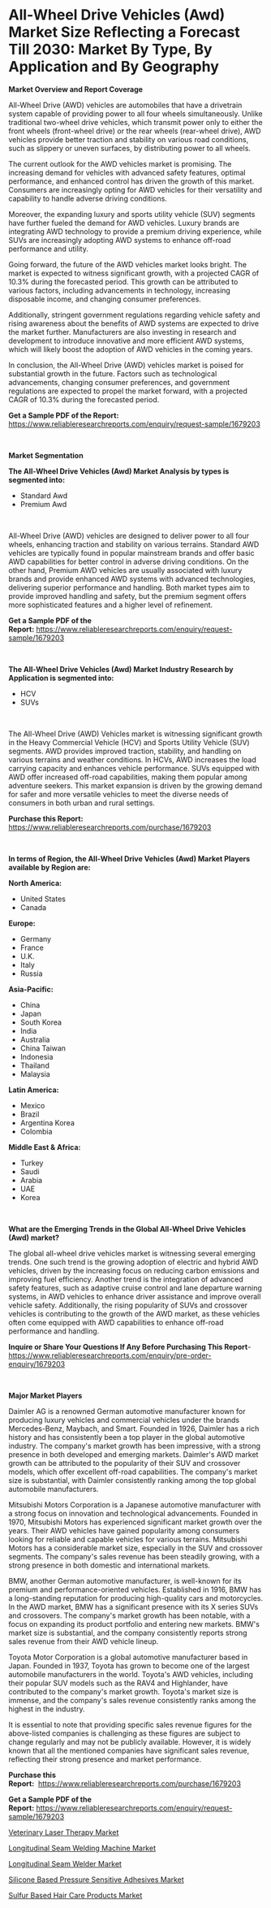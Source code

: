 <p><h1>All-Wheel Drive Vehicles (Awd) Market Size Reflecting a Forecast Till 2030: Market By Type, By Application and By Geography</h1></p><p><strong>Market Overview and Report Coverage</strong></p>
<p><p>All-Wheel Drive (AWD) vehicles are automobiles that have a drivetrain system capable of providing power to all four wheels simultaneously. Unlike traditional two-wheel drive vehicles, which transmit power only to either the front wheels (front-wheel drive) or the rear wheels (rear-wheel drive), AWD vehicles provide better traction and stability on various road conditions, such as slippery or uneven surfaces, by distributing power to all wheels.</p><p>The current outlook for the AWD vehicles market is promising. The increasing demand for vehicles with advanced safety features, optimal performance, and enhanced control has driven the growth of this market. Consumers are increasingly opting for AWD vehicles for their versatility and capability to handle adverse driving conditions.</p><p>Moreover, the expanding luxury and sports utility vehicle (SUV) segments have further fueled the demand for AWD vehicles. Luxury brands are integrating AWD technology to provide a premium driving experience, while SUVs are increasingly adopting AWD systems to enhance off-road performance and utility.</p><p>Going forward, the future of the AWD vehicles market looks bright. The market is expected to witness significant growth, with a projected CAGR of 10.3% during the forecasted period. This growth can be attributed to various factors, including advancements in technology, increasing disposable income, and changing consumer preferences.</p><p>Additionally, stringent government regulations regarding vehicle safety and rising awareness about the benefits of AWD systems are expected to drive the market further. Manufacturers are also investing in research and development to introduce innovative and more efficient AWD systems, which will likely boost the adoption of AWD vehicles in the coming years.</p><p>In conclusion, the All-Wheel Drive (AWD) vehicles market is poised for substantial growth in the future. Factors such as technological advancements, changing consumer preferences, and government regulations are expected to propel the market forward, with a projected CAGR of 10.3% during the forecasted period.</p></p>
<p><strong>Get a Sample PDF of the Report:</strong> <a href="https://www.reliableresearchreports.com/enquiry/request-sample/1679203">https://www.reliableresearchreports.com/enquiry/request-sample/1679203</a></p>
<p>&nbsp;</p>
<p><strong>Market Segmentation</strong></p>
<p><strong>The All-Wheel Drive Vehicles (Awd) Market Analysis by types is segmented into:</strong></p>
<p><ul><li>Standard Awd</li><li>Premium Awd</li></ul></p>
<p>&nbsp;</p>
<p><p>All-Wheel Drive (AWD) vehicles are designed to deliver power to all four wheels, enhancing traction and stability on various terrains. Standard AWD vehicles are typically found in popular mainstream brands and offer basic AWD capabilities for better control in adverse driving conditions. On the other hand, Premium AWD vehicles are usually associated with luxury brands and provide enhanced AWD systems with advanced technologies, delivering superior performance and handling. Both market types aim to provide improved handling and safety, but the premium segment offers more sophisticated features and a higher level of refinement.</p></p>
<p><strong>Get a Sample PDF of the Report:</strong>&nbsp;<a href="https://www.reliableresearchreports.com/enquiry/request-sample/1679203">https://www.reliableresearchreports.com/enquiry/request-sample/1679203</a></p>
<p>&nbsp;</p>
<p><strong>The All-Wheel Drive Vehicles (Awd) Market Industry Research by Application is segmented into:</strong></p>
<p><ul><li>HCV</li><li>SUVs</li></ul></p>
<p>&nbsp;</p>
<p><p>The All-Wheel Drive (AWD) Vehicles market is witnessing significant growth in the Heavy Commercial Vehicle (HCV) and Sports Utility Vehicle (SUV) segments. AWD provides improved traction, stability, and handling on various terrains and weather conditions. In HCVs, AWD increases the load carrying capacity and enhances vehicle performance. SUVs equipped with AWD offer increased off-road capabilities, making them popular among adventure seekers. This market expansion is driven by the growing demand for safer and more versatile vehicles to meet the diverse needs of consumers in both urban and rural settings.</p></p>
<p><strong>Purchase this Report:</strong>&nbsp; <a href="https://www.reliableresearchreports.com/purchase/1679203">https://www.reliableresearchreports.com/purchase/1679203</a></p>
<p>&nbsp;</p>
<p><strong>In terms of Region, the All-Wheel Drive Vehicles (Awd) Market Players available by Region are:</strong></p>
<p>
    <p> <strong> North America: </strong>
        <ul>
            <li>United States</li>
            <li>Canada</li>
        </ul>
        </p> 
    <p> <strong> Europe: </strong>
        <ul>
            <li>Germany</li>
            <li>France</li>
            <li>U.K.</li>
            <li>Italy</li>
            <li>Russia</li>
        </ul>
        </p> 
    <p> <strong> Asia-Pacific: </strong>
        <ul>
            <li>China</li>
            <li>Japan</li>
            <li>South Korea</li>
            <li>India</li>
            <li>Australia</li>
            <li>China Taiwan</li>
            <li>Indonesia</li>
            <li>Thailand</li>
            <li>Malaysia</li>
        </ul>
        </p> 
    <p> <strong> Latin America: </strong>
        <ul>
            <li>Mexico</li>
            <li>Brazil</li>
            <li>Argentina Korea</li>
            <li>Colombia</li>
        </ul>
        </p> 
    <p> <strong> Middle East & Africa: </strong>
        <ul>
            <li>Turkey</li>
            <li>Saudi</li>
            <li>Arabia</li>
            <li>UAE</li>
            <li>Korea</li>
        </ul>
    </p>
    </p>
<p>&nbsp;</p>
<p><strong>What are the Emerging Trends in the Global All-Wheel Drive Vehicles (Awd) market?</strong></p>
<p><p>The global all-wheel drive vehicles market is witnessing several emerging trends. One such trend is the growing adoption of electric and hybrid AWD vehicles, driven by the increasing focus on reducing carbon emissions and improving fuel efficiency. Another trend is the integration of advanced safety features, such as adaptive cruise control and lane departure warning systems, in AWD vehicles to enhance driver assistance and improve overall vehicle safety. Additionally, the rising popularity of SUVs and crossover vehicles is contributing to the growth of the AWD market, as these vehicles often come equipped with AWD capabilities to enhance off-road performance and handling.</p></p>
<p><strong>Inquire or Share Your Questions If Any Before Purchasing This Report</strong>- <a href="https://www.reliableresearchreports.com/enquiry/pre-order-enquiry/1679203">https://www.reliableresearchreports.com/enquiry/pre-order-enquiry/1679203</a></p>
<p>&nbsp;</p>
<p><strong>Major Market Players</strong></p>
<p><p>Daimler AG is a renowned German automotive manufacturer known for producing luxury vehicles and commercial vehicles under the brands Mercedes-Benz, Maybach, and Smart. Founded in 1926, Daimler has a rich history and has consistently been a top player in the global automotive industry. The company's market growth has been impressive, with a strong presence in both developed and emerging markets. Daimler's AWD market growth can be attributed to the popularity of their SUV and crossover models, which offer excellent off-road capabilities. The company's market size is substantial, with Daimler consistently ranking among the top global automobile manufacturers.</p><p>Mitsubishi Motors Corporation is a Japanese automotive manufacturer with a strong focus on innovation and technological advancements. Founded in 1970, Mitsubishi Motors has experienced significant market growth over the years. Their AWD vehicles have gained popularity among consumers looking for reliable and capable vehicles for various terrains. Mitsubishi Motors has a considerable market size, especially in the SUV and crossover segments. The company's sales revenue has been steadily growing, with a strong presence in both domestic and international markets.</p><p>BMW, another German automotive manufacturer, is well-known for its premium and performance-oriented vehicles. Established in 1916, BMW has a long-standing reputation for producing high-quality cars and motorcycles. In the AWD market, BMW has a significant presence with its X series SUVs and crossovers. The company's market growth has been notable, with a focus on expanding its product portfolio and entering new markets. BMW's market size is substantial, and the company consistently reports strong sales revenue from their AWD vehicle lineup.</p><p>Toyota Motor Corporation is a global automotive manufacturer based in Japan. Founded in 1937, Toyota has grown to become one of the largest automobile manufacturers in the world. Toyota's AWD vehicles, including their popular SUV models such as the RAV4 and Highlander, have contributed to the company's market growth. Toyota's market size is immense, and the company's sales revenue consistently ranks among the highest in the industry.</p><p>It is essential to note that providing specific sales revenue figures for the above-listed companies is challenging as these figures are subject to change regularly and may not be publicly available. However, it is widely known that all the mentioned companies have significant sales revenue, reflecting their strong presence and market performance.</p></p>
<p><strong>Purchase this Report:</strong>&nbsp;&nbsp;<a href="https://www.reliableresearchreports.com/purchase/1679203">https://www.reliableresearchreports.com/purchase/1679203</a></p>
<p></p>
<p><strong>Get a Sample PDF of the Report:</strong>&nbsp;<a href="https://www.reliableresearchreports.com/enquiry/request-sample/1679203">https://www.reliableresearchreports.com/enquiry/request-sample/1679203</a></p>
<p><p><a href="https://github.com/kipkeeva/Market-Research-Report-List-1/blob/main/veterinary-laser-therapy-market.md">Veterinary Laser Therapy Market</a></p><p><a href="https://medium.com/@draft.web.back/longitudinal-seam-welding-machine-market-size-growth-forecast-2023-2030-eaa27e5dd69c">Longitudinal Seam Welding Machine Market</a></p><p><a href="https://medium.com/@wall.see.write/longitudinal-seam-welder-market-size-growth-forecast-2023-2030-d197808f6d61">Longitudinal Seam Welder Market</a></p><p><a href="https://www.linkedin.com/pulse/silicone-based-pressure-sensitive-adhesives-market-size-share/">Silicone Based Pressure Sensitive Adhesives Market</a></p><p><a href="https://github.com/kuntayevaz/Market-Research-Report-List-1/blob/main/sulfur-based-hair-care-products-market.md">Sulfur Based Hair Care Products Market</a></p></p>